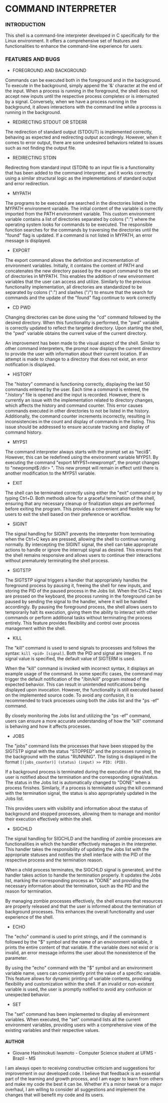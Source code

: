# COMMAND INTERPRETER

### **INTRODUCTION**

This shell is a command-line interpreter developed in C specifically for the Linux environment. It offers a comprehensive set of features and functionalities to enhance the command-line experience for users.

### **FEATURES AND BUGS**

- FOREGROUND AND BACKGROUND

Commands can be executed both in the foreground and in the background. To execute in the background, simply append the '&' character at the end of the input. When a process is running in the foreground, the shell does not accept new inputs until the respective process completes or is interrupted by a signal. Conversely, when we have a process running in the background, it allows interactions with the command line while a process is running in the background.

- REDIRECTING STDOUT OR STDERR

The redirection of standard output (STDOUT) is implemented correctly, behaving as expected and redirecting output accordingly. However, when it comes to error output, there are some undesired behaviors related to issues such as not finding the output file.

- REDIRECTING STDIN

Redirecting from standard input (STDIN) to an input file is a functionality that has been added to the command interpreter, and it works correctly using a similar structural logic as the implementations of standard output and error redirection.

- MYPATH

The programs to be executed are searched in the directories listed in the MYPATH environment variable. The initial content of the variable is correctly imported from the PATH environment variable. This custom environment variable contains a list of directories separated by colons (":") where the operating system looks for commands to be executed. The responsible function searches for the commands by traversing the directories until the "found" flag is updated. If a command is not listed in MYPATH, an error message is displayed.

- EXPORT

The export command allows the definition and incrementation of environment variables. Initially, it contains the content of PATH and concatenates the new directory passed by the export command to the set of directories in MYPATH. This enables the addition of new environment variables that the user can access and utilize. Similarly to the previous functionality implementation, all directories are standardized to be separated by colons (":") and slashes ("/") to ensure that the search for commands and the update of the "found" flag continue to work correctly

- CD PWD

Changing directories can be done using the "cd" command followed by the desired directory. When this functionality is performed, the "pwd" variable is correctly updated to reflect the targeted directory. Upon starting the shell, the "pwd" variable obtains the current value of the current directory.

An improvement has been made to the visual aspect of the shell. Similar to other command interpreters, the prompt now displays the current directory to provide the user with information about their current location. If an attempt is made to change to a directory that does not exist, an error notification is displayed.

- HISTORY

The "history" command is functioning correctly, displaying the last 50 commands entered by the user. Each time a command is entered, the ".history" file is opened and the input is recorded. However, there is currently an issue with the implementation related to directory changes, which affects the history and command counter. This error causes commands executed in other directories to not be listed in the history. Additionally, the command counter increments incorrectly, resulting in inconsistencies in the count and display of commands in the listing. This issue should be addressed to ensure accurate tracking and display of command history.

- MYPS1

The command interpreter always starts with the prompt set as "tecii$". However, this can be redefined using the environment variable MYPS1. By executing the command "export MYPS1=newprompt", the prompt changes to "newprompt$:/dir> ". This new prompt will remain in effect until there is another modification to the MYPS1 variable.

- EXIT

The shell can be terminated correctly using either the "exit" command or by typing Ctrl+D. Both methods allow for a graceful termination of the shell, ensuring that any necessary cleanup or finalization steps are performed before exiting the program. This provides a convenient and flexible way for users to exit the shell based on their preference or workflow.

- SIGINT

The signal handling for SIGINT prevents the interpreter from terminating when the Ctrl+C keys are pressed, allowing the shell to continue running normally. By intercepting the SIGINT signal, the shell can take appropriate actions to handle or ignore the interrupt signal as desired. This ensures that the shell remains responsive and allows users to continue their interactions without prematurely terminating the shell process.

- SIGTSTP

The SIGTSTP signal triggers a handler that appropriately handles the foreground process by pausing it, freeing the shell for new inputs, and storing the PID of the paused process in the Jobs list. When the Ctrl+Z keys are pressed on the keyboard, the process running in the foreground can be paused by sending the signal to the handler, where it will be handled accordingly. By pausing the foreground process, the shell allows users to temporarily halt its execution, giving them the ability to interact with other commands or perform additional tasks without terminating the process entirely. This feature provides flexibility and control over process management within the shell.

- KILL

The "kill" command is used to send signals to processes and follows the syntax: `kill <pid> [signal]`. Both the PID and signal are integers. If no signal value is specified, the default value of SIGTERM is used.

When the "kill" command is invoked with incorrect syntax, it displays an example usage of the command. In some specific cases, the command may trigger the default notification of the "/bin/kill" program instead of the expected behavior. This can result in unintended notifications being displayed upon invocation. However, the functionality is still executed based on the implemented source code. To avoid any confusion, it is recommended to track processes using both the Jobs list and the "ps -ef" command.

By closely monitoring the Jobs list and utilizing the "ps -ef" command, users can ensure a more accurate understanding of how the "kill" command is behaving and how it affects processes.

- JOBS

The "jobs" command lists the processes that have been stopped by the SIGTSTP signal with the status "STOPPED" and the processes running in the background with the status "RUNNING". The listing is displayed in the format `[(jobs_counter)] (status) (input) >> PID: (PID)`.

If a background process is terminated during the execution of the shell, the user is notified about the termination and the corresponding signal/status. The status in the Jobs list is automatically changed to "DONE" when a process finishes. Similarly, if a process is terminated using the kill command with the termination signal, the status is also appropriately updated in the Jobs list.

This provides users with visibility and information about the status of background and stopped processes, allowing them to manage and monitor their execution effectively within the shell.

- SIGCHLD

The signal handling for SIGCHLD and the handling of zombie processes are functionalities in which the handler effectively manages in the interpreter. This handler takes the responsibility of updating the Jobs list with the appropriate statuses and notifies the shell interface with the PID of the respective process and the termination reason.

When a child process terminates, the SIGCHLD signal is generated, and the handler takes action to handle the termination properly. It updates the Jobs list, marking the corresponding process as "DONE" and providing the necessary information about the termination, such as the PID and the reason for termination.

By managing zombie processes effectively, the shell ensures that resources are properly released and that the user is informed about the termination of background processes. This enhances the overall functionality and user experience of the shell.

- ECHO

The "echo" command is used to print strings, and if the command is followed by the "$" symbol and the name of an environment variable, it prints the entire content of that variable. If the variable does not exist or is invalid, an error message informs the user about the nonexistence of the parameter.

By using the "echo" command with the "$" symbol and an environment variable name, users can conveniently print the value of a specific variable. This feature allows for dynamic printing of variable contents, providing flexibility and customization within the shell. If an invalid or non-existent variable is used, the user is promptly notified to avoid any confusion or unexpected behavior.

- SET

The "set" command has been implemented to display all environment variables. When executed, the "set" command lists all the current environment variables, providing users with a comprehensive view of the existing variables and their respective values.

#### **AUTHOR**

- Giovane Hashinokuti Iwamoto - Computer Science student at UFMS - Brazil - MS

I am always open to receiving constructive criticism and suggestions for improvement in our developed code. I believe that feedback is an essential part of the learning and growth process, and I am eager to learn from others and make my code the best it can be. Whether it's a minor tweak or a major overhaul, I am willing to consider all suggestions and implement the changes that will benefit my code and its users.
